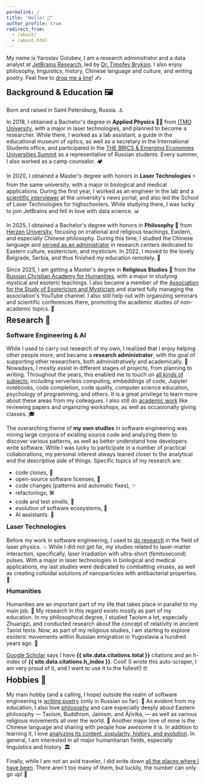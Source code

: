 ```yaml
---
permalink: /
title: "Hello! 👋"
author_profile: true
redirect_from: 
  - /about/
  - /about.html
---
```


My name is Yaroslav Golubev, I am a research administrator and a data analyst at
[JetBrains Research](https://research.jetbrains.org/), led by [Dr. Timofey Bryksin](https://jzuken.github.io/). 
I also enjoy philosophy, linguistics, history, Chinese language and culture, and writing poetry. Feel free to [drop me a line](mailto:yaroslav.golubev[at]jetbrains.com)! ✍️

<h2 style="margin-top: -5px;">Background & Education 🖼️</h2>

Born and raised in Saint Petersburg, Russia. ⚓

In 2018, I obtained a Bachelor's degree in <b>Applied Physics</b> 👨‍🔬 from [ITMO University](https://en.itmo.ru/), with a major in laser
technologies, and planned to become a researcher. While there, I worked as a lab assistant, a guide in the educational museum of optics, as well as a
secretary in the International Students office, and participated in the [THE BRICS & Emerging Economies Universities Summit](https://areyde.com/brics/)
as a representative of Russian students. Every summer, I also worked as a camp counselor. 🏕️

In 2020, I obtained a Master's degree with honors in <b>Laser Technologies</b> ⚡ from the same university,
with a major in biological and medical applications. During the first year, I worked as an engineer in the lab and a 
[scientific interviewer](https://areyde.com/interviews/) at the university's news portal, and also led the School of Laser Technologies for highschoolers. 
While studying there, I was lucky to join JetBrains and fell in love with data science. 📊

In 2025, I obtained a Bachelor's degree with honors in <b>Philosophy</b> 💭 from [Herzen University](https://en.hspu.org/), focusing on 
irrational and religious teachings, Eastern, and especially Chinese philosophy. 
During this time, I studied the Chinese language and [served as an administrator](https://areyde.com/eastern_studies_and_esotericism/)  in research centers dedicated to Eastern culture, esotericism, and mysticism.
In 2022, I moved to the lovely Belgrade, Serbia, and thus finished my education remotely. 🏰

Since 2025, I am getting a Master's degree in <b>Religious Studies</b> 🛐 from the [Russian Christian Academy for Humanities](https://rhga.ru/?siteLang=en), with a major
in studying mystical and esoteric teachings.  I also became a member of the [Association for the Study of Esotericism and Mysticism](https://aiem-asem.org/maineng)
and started fully managing the association's YouTube channel. I also still help out with organizing seminars and scientific conferences there,
promoting the academic studies of non-academic topics. 🔮

<h2 style="margin-top: -5px;">Research 🔬</h2>

<h3 style="margin-top: -1px;">Software Engineering & AI</h3>

While I used to carry out research of my own, I realized that I enjoy helping other people more, and became a <b>research administrator</b>, with the goal of supporting other researchers, both administratively and academically. 🤝
Nowadays, I mostly assist in different stages of projects, from planning to writing. Throughout the years, this enabled me to touch on [all kinds of subjects](https://areyde.com/publications/), including serverless computing, embeddings of code, Jupyter notebooks, code completion, code quality, computer science education, psychology of programming, and others.
It is a great privilege to learn more about these areas from my colleagues. I also still do [academic work](https://areyde.com/academic_work/) like reviewing papers and organizing workshops, as well as occasionally giving classes. 🎓

The overarching theme of <b>my own studies</b> in software engineering was mining large corpora of existing source code and analyzing them to discover various
patterns, as well as better understand how developers write software. While
I was lucky to participate in a number of practical collaborations, my personal interest always leaned closer
to the analytical and the descriptive side of things. Specific topics of my research are:

* code clones, 🐑
* open-source software licenses, 📝
* code changes (patterns and automatic fixes), ️✨
* refactorings, 🛠️
* code and test smells, 👃
* evolution of software ecosystems, 🌱
* AI assistants. 🦾

<h3 style="margin-top: -1px;">Laser Technologies</h3>

Before my work in software engineering, I used to [do research](https://areyde.com/physics_conferences/) in the field of laser physics. 💥
While I did not get far, my studies related to laser-matter interaction, specifically, laser irradiation with ultra-short (femtosecond) pulses. 
With a major in laser technologies in biological and medical applications, my last studies were dedicated to combatting viruses, as well as creating colloidal solutions of nanoparticles with antibacterial properties. 🧫

<h3 style="margin-top: -3px;">Humanities</h3>

Humanities are an important part of my life that takes place in parallel to my main job. 🏺 My research in this regard exists mostly
as part of my education. In my philosophical degree, I studied Taoism a lot, especially Zhuangzi,
and conducted research about the concept of relativity in ancient Taoist texts. Now, as part of my religious studies,
I am starting to explore esoteric movements within Russian emigration in Yugoslavia a hundred years ago. 🪬

<a href="https://scholar.google.com/citations?user=qb_dl6AAAAAJ&hl=en">Google Scholar</a> says I have <b>{{ site.data.citations.total }}</b> citations and an h-index of <b>{{ site.data.citations.h_index }}</b>. Cool! (I wrote this auto-scraper, I am very proud of it, and I want to use it to the fullest!) 🤓


<h2 style="margin-top: -5px;">Hobbies 🎨</h2>

My main hobby (and a calling, I hope) outside the realm of software engineering is [writing poetry](https://areyde.com/poetry/) (only in Russian so far). 📜
As evident from my education, I also love [philosophy](https://areyde.com/favourite_philosophers/) and care especially deeply about Eastern philosophy 
— Taoism, Buddhism, Jainism, and Ājīvika, — as well as various religious movements all over the world. 📿
Another major love of mine is the Chinese language and sharing with people how awesome it is. 
In addition to learning it, I love [analyzing its content, popularity, history, and evolution](https://areyde.com/chinese/). In general, 
I am interested in all major humanitarian fields, especially linguistics and history. 🏛️

Finally, while I am not an avid traveler, I did write down 
[all the places where I have been](https://areyde.com/travels/). There aren't too many of them, but luckily, the number can only go up! 🧳